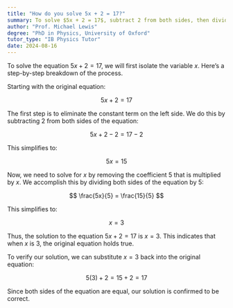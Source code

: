 ```yaml
---
title: "How do you solve 5x + 2 = 17?"
summary: To solve $5x + 2 = 17$, subtract 2 from both sides, then divide by 5 to find $x$.
author: "Prof. Michael Lewis"
degree: "PhD in Physics, University of Oxford"
tutor_type: "IB Physics Tutor"
date: 2024-08-16
---
```


To solve the equation $5x + 2 = 17$, we will first isolate the variable $x$. Here’s a step-by-step breakdown of the process.

Starting with the original equation:

$$
5x + 2 = 17
$$

The first step is to eliminate the constant term on the left side. We do this by subtracting $2$ from both sides of the equation:

$$
5x + 2 - 2 = 17 - 2
$$

This simplifies to:

$$
5x = 15
$$

Now, we need to solve for $x$ by removing the coefficient $5$ that is multiplied by $x$. We accomplish this by dividing both sides of the equation by $5$:

$$
\frac{5x}{5} = \frac{15}{5}
$$

This simplifies to:

$$
x = 3
$$

Thus, the solution to the equation $5x + 2 = 17$ is $x = 3$. This indicates that when $x$ is $3$, the original equation holds true. 

To verify our solution, we can substitute $x = 3$ back into the original equation:

$$
5(3) + 2 = 15 + 2 = 17
$$

Since both sides of the equation are equal, our solution is confirmed to be correct.
    
